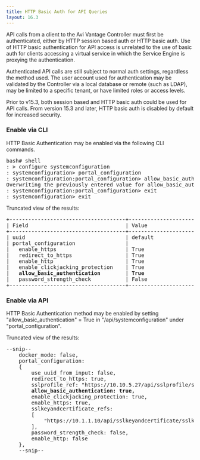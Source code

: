 ```yaml
---
title: HTTP Basic Auth for API Queries
layout: 16.3
---
```

API calls from a client to the Avi Vantage Controller must first be authenticated, either by HTTP session based auth or HTTP basic auth. Use of HTTP basic authentication for API access is unrelated to the use of basic auth for clients accessing a virtual service in which the Service Engine is proxying the authentication.

Authenticated API calls are still subject to normal auth settings, regardless the method used. The user account used for authentication may be validated by the Controller via a local database or remote (such as LDAP), may be limited to a specific tenant, or have limited roles or access levels.

Prior to v15.3, both session based and HTTP basic auth could be used for API calls. From version 15.3 and later, HTTP basic auth is disabled by default for increased security.

### Enable via CLI

HTTP Basic Authentication may be enabled via the following CLI commands.

<pre>bash# shell
: &gt; configure systemconfiguration
: systemconfiguration&gt; portal_configuration
: systemconfiguration:portal_configuration&gt; allow_basic_authentication
Overwriting the previously entered value for allow_basic_authentication
: systemconfiguration:portal_configuration&gt; exit
: systemconfiguration&gt; exit
</pre> 

Truncated view of the results:

<pre>+-------------------------------------+----------------------------------+
| Field                               | Value                            |
+-------------------------------------+----------------------------------+
| uuid                                | default                          |
| portal_configuration                |                                  |
|   enable_https                      | True                             |
|   redirect_to_https                 | True                             |
|   enable_http                       | True                             |
|   enable_clickjacking_protection    | True                             |
|   <b>allow_basic_authentication</b>        | <b>True</b>                             |
|   password_strength_check           | False                            |
+-------------------------------------+----------------------------------+
</pre> 

### Enable via API

HTTP Basic Authentication method may be enabled by setting "allow_basic_authentication" = True in "/api/systemconfiguration" under "portal_configuration".

Truncated view of the results:

<pre>--snip--
    docker_mode: false,
    portal_configuration: 
    {
        use_uuid_from_input: false,
        redirect_to_https: true,
        sslprofile_ref: "https://10.10.5.27/api/sslprofile/sslprofile-0-1",
        <b>allow_basic_authentication: true,</b>
        enable_clickjacking_protection: true,
        enable_https: true,
        sslkeyandcertificate_refs: 
        [
            "https://10.1.1.10/api/sslkeyandcertificate/sslkeyandcertificate-ae6c1033-859b"
        ],
        password_strength_check: false,
        enable_http: false
    },
    --snip--
</pre> 